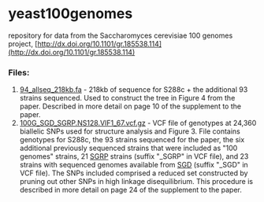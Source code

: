 # yeast100genomes
repository for data from the Saccharomyces cerevisiae 100 genomes project, [http://dx.doi.org/10.1101/gr.185538.114](http://dx.doi.org/10.1101/gr.185538.114)

### Files:
 1. [94_allseq_218kb.fa](94_allseq_218kb.fa) - 218kb of sequence for S288c + the additional 93 strains sequenced. Used to construct the tree in Figure 4 from the paper. Described in more detail on page 10 of the supplement to the paper.
 2. [100G_SGD_SGRP.NS128.VIF1_67.vcf.gz](100G_SGD_SGRP.NS128.VIF1_67.vcf.gz) - VCF file of genotypes at 24,360 biallelic SNPs used for structure analysis and Figure 3. File contains genotypes for S288c, the 93 strains sequenced for the paper, the six additional previously sequenced strains that were included as "100 genomes" strains, 21 [SGRP](http://dx.doi.org/10.1038%2Fnature07743) strains (suffix "_SGRP" in VCF file), and 23 strains with sequenced genomes available from [SGD](http://www.yeastgenome.org) (suffix "_SGD" in VCF file). The SNPs included comprised a reduced set constructed by pruning out other SNPs in high linkage disequilibrium. This procedure is described in more detail on page 24 of the supplement to the paper.
